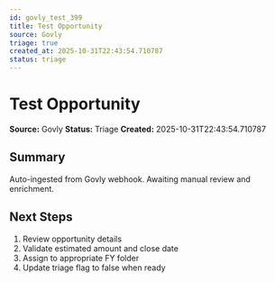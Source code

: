 ```yaml
---
id: govly_test_399
title: Test Opportunity
source: Govly
triage: true
created_at: 2025-10-31T22:43:54.710787
status: triage
---
```


# Test Opportunity

**Source:** Govly
**Status:** Triage
**Created:** 2025-10-31T22:43:54.710787

## Summary

Auto-ingested from Govly webhook. Awaiting manual review and enrichment.

## Next Steps

1. Review opportunity details
2. Validate estimated amount and close date
3. Assign to appropriate FY folder
4. Update triage flag to false when ready
